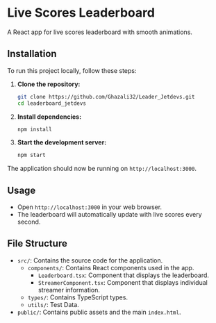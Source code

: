 # Live Scores Leaderboard

A React app for live scores leaderboard with smooth animations. 


## Installation

To run this project locally, follow these steps:

1. **Clone the repository:**
    ```bash
    git clone https://github.com/Ghazali32/Leader_Jetdevs.git
    cd leaderboard_jetdevs
    ```

2. **Install dependencies:**
    ```bash
    npm install
    ```

3. **Start the development server:**
    ```bash
    npm start
    ```

The application should now be running on `http://localhost:3000`.

## Usage

- Open `http://localhost:3000` in your web browser.
- The leaderboard will automatically update with live scores every second.

## File Structure

- `src/`: Contains the source code for the application.
  - `components/`: Contains React components used in the app.
    - `Leaderboard.tsx`: Component that displays the leaderboard.
    - `StreamerComponent.tsx`: Component that displays individual streamer information.
  - `types/`: Contains TypeScript types.
  - `utils/`: Test Data.
- `public/`: Contains public assets and the main `index.html`.



